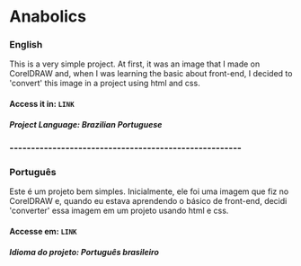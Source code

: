 # Anabolics
### English
This is a very simple project. At first, it was an image that I made on CorelDRAW and, when I was learning the basic about front-end, I decided to 'convert' this image in a project using html and css.
#### Access it in: ```LINK```
##### Project Language: Brazilian Portuguese
### ------------------------------------------------------
### Português
Este é um projeto bem simples. Inicialmente, ele foi uma imagem que fiz no CorelDRAW e, quando eu estava aprendendo o básico de front-end, decidi 'converter' essa imagem em um projeto usando html e css.
#### Accesse em: ```LINK```
##### Idioma do projeto: Português brasileiro
